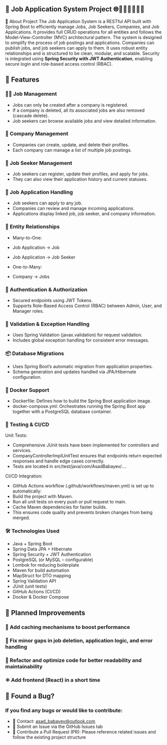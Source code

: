 ## 💼 Job Application System Project 🌐📄🏢🧑‍💼👩‍💻

📝 About Project The Job Application System is a RESTful API built with Spring Boot to efficiently manage Jobs, Job Seekers, Companies, and Job Applications. It provides full CRUD operations for all entities and follows the Model-View-Controller (MVC) architectural pattern.
The system is designed to simplify the process of job postings and applications. Companies can publish jobs, and job seekers can apply to them. It uses robust entity relationships and is structured to be clean, modular, and scalable. 
Security is integrated using **Spring Security with JWT Authentication**, enabling secure login and role-based access control (RBAC).

## 🚀 Features

### 🧑‍💼 Job Management
- Jobs can only be created after a company is registered.
- If a company is deleted, all its associated jobs are also removed (cascade delete).
- Job seekers can browse available jobs and view detailed information.


### 🏢 Company Management
- Companies can create, update, and delete their profiles.
- Each company can manage a list of multiple job postings.


### 👤 Job Seeker Management
- Job seekers can register, update their profiles, and apply for jobs.
- They can also view their application history and current statuses.


### 📄 Job Application Handling
- Job seekers can apply to any job.
- Companies can review and manage incoming applications.
- Applications display linked job, job seeker, and company information.


### 🔁 Entity Relationships
- Many-to-One:
- Job Application → Job
- Job Application → Job Seeker

- One-to-Many:
- Company → Jobs

### 🔐 Authentication & Authorization
- Secured endpoints using JWT Tokens.
- Supports Role-Based Access Control (RBAC) between Admin, User, and Manager roles.


### 🧪 Validation & Exception Handling
- Uses Spring Validation (javax.validation) for request validation.
- Includes global exception handling for consistent error messages.


### 📦 Database Migrations
- Uses Spring Boot’s automatic migration from application properties.
- Schema generation and updates handled via JPA/Hibernate configuration.

### 🐳 Docker Support
- Dockerfile: Defines how to build the Spring Boot application image.
- docker-compose.yml: Orchestrates running the Spring Boot app together with a PostgreSQL database container.

### 🧪 Testing & CI/CD

Unit Tests:

- Comprehensive JUnit tests have been implemented for controllers and services.
- CompanyControllerImplUnitTest ensures that endpoints return expected responses and handle edge cases correctly.
- Tests are located in src/test/java/com/AsadBabayev/....

CI/CD Integration:

- GitHub Actions workflow (.github/workflows/maven.yml) is set up to automatically:
- Build the project with Maven.
- Run all unit tests on every push or pull request to main.
- Cache Maven dependencies for faster builds.
- This ensures code quality and prevents broken changes from being merged.


### 🛠️ Technologies Used

- Java + Spring Boot
- Spring Data JPA + Hibernate
- Spring Security + JWT Authentication 
- PostgreSQL (or MySQL – configurable)
- Lombok for reducing boilerplate
- Maven for build automation
- MapStruct for DTO mapping
- Spring Validation API
- JUnit (unit tests)
- GitHub Actions (CI/CD)
- Docker & Docker Compose


## 🔧 Planned Improvements
### 🧠 Add caching mechanisms to boost performance
### 🐞 Fix minor gaps in job deletion, application logic, and error handling
### 🧹 Refactor and optimize code for better readability and maintainability
### ⚛️ Add frontend (React) in a short time


## 🐛 Found a Bug?
### If you find any bugs or would like to contribute:

- 📧 Contact: asad_babayev@outlook.com
- 📌 Submit an Issue via the GitHub Issues tab
- 🔄 Contribute a Pull Request (PR): Please reference related issues and follow the existing project structure
